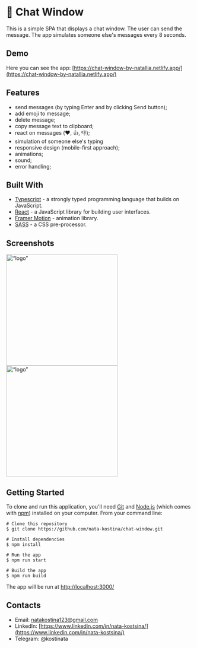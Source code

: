 # 💬 Chat Window

This is a simple SPA that displays a chat window. The user can send the message. The app simulates someone else's messages every 8 seconds.

## Demo

Here you can see the app: [https://chat-window-by-natallia.netlify.app/](https://chat-window-by-natallia.netlify.app/)

## Features

- send messages (by typing Enter and by clicking Send button);
- add emoji to message;
- delete message;
- copy message text to clipboard;
- react on messages (❤️, 👍, 👎);
- simulation of someone else's typing
- responsive design (mobile-first approach);
- animations;
- sound;
- error handling;


## Built With  

- [Typescript](https://www.typescriptlang.org/) - a strongly typed programming language that builds on JavaScript.
- [React](https://reactjs.org/) - a JavaScript library for building user interfaces.
- [Framer Motion](https://www.framer.com/motion/) - animation library.
- [SASS](https://sass-lang.com/) - a CSS pre-processor.

## Screenshots

<img src="https://i.postimg.cc/mrThYh2Z/screenshot-desktop.jpg"  alt= “logo” width="value"  height="300px">
<img src="https://i.postimg.cc/0QYsc0tL/screenshot-mobile.jpg"  alt= “logo” width="value"  height="300px">

## Getting Started

To clone and run this application, you'll need [Git](https://git-scm.com/) and [Node.js](https://nodejs.org/en/download/) (which comes with [npm](http://npmjs.com/)) installed on your computer. From your command line:

```
# Clone this repository
$ git clone https://github.com/nata-kostina/chat-window.git

# Install dependencies
$ npm install
  
# Run the app
$ npm run start

# Build the app
$ npm run build
```

The app will be run at [http://localhost:3000/](http://localhost:3000/)


## Contacts
- Email: natakostina123@gmail.com
- LinkedIn: [https://www.linkedin.com/in/nata-kostsina/](https://www.linkedin.com/in/nata-kostsina/)
- Telegram: @kostinata
